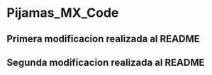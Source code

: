 # Pijamas_MX_Code

## Primera modificacion realizada al README

## Segunda modificacion realizada al README
